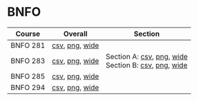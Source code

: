 # BNFO

| Course | Overall | Section |
| ------ | ------- | ------- |
| BNFO 281 | [csv](https://github.com/UCSD-Historical-Enrollment-Data/2025Spring/blob/main/overall/BNFO%20281.csv), [png](https://raw.githubusercontent.com/UCSD-Historical-Enrollment-Data/2025Spring/main/plot_overall/BNFO%20281.png), [wide](https://raw.githubusercontent.com/UCSD-Historical-Enrollment-Data/2025Spring/main/plot_overall_wide/BNFO%20281.png) |  |
| BNFO 283 | [csv](https://github.com/UCSD-Historical-Enrollment-Data/2025Spring/blob/main/overall/BNFO%20283.csv), [png](https://raw.githubusercontent.com/UCSD-Historical-Enrollment-Data/2025Spring/main/plot_overall/BNFO%20283.png), [wide](https://raw.githubusercontent.com/UCSD-Historical-Enrollment-Data/2025Spring/main/plot_overall_wide/BNFO%20283.png) | Section A: [csv](https://github.com/UCSD-Historical-Enrollment-Data/2025Spring/blob/main/section/BNFO%20283_A.csv), [png](https://raw.githubusercontent.com/UCSD-Historical-Enrollment-Data/2025Spring/main/plot_section/BNFO%20283_A.png), [wide](https://raw.githubusercontent.com/UCSD-Historical-Enrollment-Data/2025Spring/main/plot_section_wide/BNFO%20283_A.png)<br>Section B: [csv](https://github.com/UCSD-Historical-Enrollment-Data/2025Spring/blob/main/section/BNFO%20283_B.csv), [png](https://raw.githubusercontent.com/UCSD-Historical-Enrollment-Data/2025Spring/main/plot_section/BNFO%20283_B.png), [wide](https://raw.githubusercontent.com/UCSD-Historical-Enrollment-Data/2025Spring/main/plot_section_wide/BNFO%20283_B.png) |
| BNFO 285 | [csv](https://github.com/UCSD-Historical-Enrollment-Data/2025Spring/blob/main/overall/BNFO%20285.csv), [png](https://raw.githubusercontent.com/UCSD-Historical-Enrollment-Data/2025Spring/main/plot_overall/BNFO%20285.png), [wide](https://raw.githubusercontent.com/UCSD-Historical-Enrollment-Data/2025Spring/main/plot_overall_wide/BNFO%20285.png) |  |
| BNFO 294 | [csv](https://github.com/UCSD-Historical-Enrollment-Data/2025Spring/blob/main/overall/BNFO%20294.csv), [png](https://raw.githubusercontent.com/UCSD-Historical-Enrollment-Data/2025Spring/main/plot_overall/BNFO%20294.png), [wide](https://raw.githubusercontent.com/UCSD-Historical-Enrollment-Data/2025Spring/main/plot_overall_wide/BNFO%20294.png) |  |
